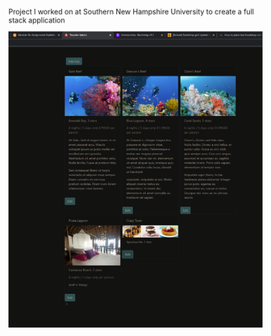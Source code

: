 Project I worked on at Southern New Hampshire University to create a full stack application

![Screenshot](screenshot1.png)
